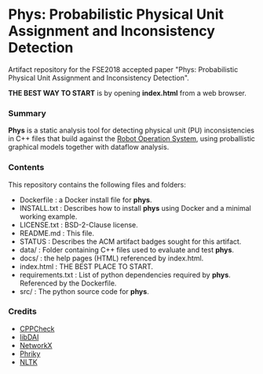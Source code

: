 # Phys: Probabilistic Physical Unit Assignment and Inconsistency Detection

Artifact repository for the FSE2018 accepted paper "Phys: Probabilistic Physical Unit Assignment and Inconsistency Detection".

**THE BEST WAY TO START** is by opening **index.html** from a web browser.

### Summary


**Phys** is a static analysis tool for detecting physical unit (PU) inconsistencies in C++ files that build against the [Robot Operation System](http://www.ros.org/), using proballistic graphical models together with dataflow analysis.


### Contents

This repository contains the following files and folders:

* Dockerfile : a Docker install file for **phys**.
* INSTALL.txt  : Describes how to install **phys** using Docker and a minimal working example.
* LICENSE.txt : BSD-2-Clause license.
* README.md  :  This file. 
* STATUS  : Describes the ACM artifact badges sought for this artifact.
* data/  : Folder containing C++ files used to evaluate and test **phys**.
* docs/  : the help pages (HTML) referenced by index.html.
* index.html : THE BEST PLACE TO START.
* requirements.txt : List of python dependencies required by **phys**.  Referenced by the Dockerfile.
* src/ : The python source code for **phys**.

### Credits

* [CPPCheck](http://cppcheck.sourceforge.net/)
* [libDAI](http://libdai.org/)
* [NetworkX](https://networkx.github.io/)
* [Phriky](https://github.com/unl-nimbus-lab/phriky-units)
* [NLTK](http://www.nltk.org/)
